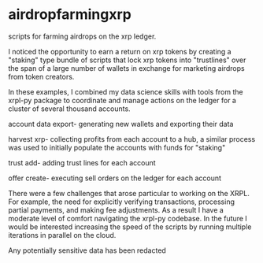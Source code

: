 # airdropfarmingxrp
scripts for farming airdrops on the xrp ledger. 

I noticed the opportunity to earn a return on xrp tokens by
creating a "staking" type bundle of scripts that lock xrp tokens into "trustlines" over the 
span of a large number of wallets in exchange for marketing airdrops from token creators. 

In these examples, I combined my data science skills with tools from the xrpl-py package to coordinate
and manage actions on the ledger for a cluster of several thousand accounts.

account data export- generating new wallets and exporting their data

harvest xrp- collecting profits from each account to a hub, a similar process was used
to initially populate the accounts with funds for "staking"

trust add- adding trust lines for each account

offer create- executing sell orders on the ledger for each account

There were a few challenges that arose particular to working on the XRPL. 
For example, the need for explicitly verifying transactions, processing partial payments, 
and making fee adjustments. As a result I have a moderate level of comfort 
navigating the xrpl-py codebase. In the future I would be interested increasing
the speed of the scripts by running multiple iterations in parallel
on the cloud. 

Any potentially sensitive data has been redacted
